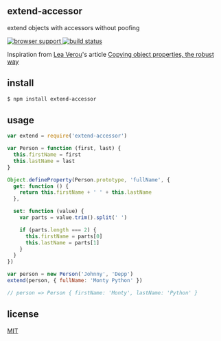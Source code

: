 extend-accessor
---------------

extend objects with accessors without poofing

[![browser support](https://ci.testling.com/fnky/extend-accessors.png)
](https://ci.testling.com/fnky/extend-accessors)
[![build status](https://secure.travis-ci.org/fnky/extend-accessors.svg)](http://travis-ci.org/fnky/extend-accessors)

Inspiration from [Lea Verou](http://lea.verou.me/)'s article [Copying object properties, the robust way](http://lea.verou.me/2015/08/copying-properties-the-robust-way/)

## install

```sh
$ npm install extend-accessor
```

## usage

```js
var extend = require('extend-accessor')

var Person = function (first, last) {
  this.firstName = first
  this.lastName = last
}

Object.defineProperty(Person.prototype, 'fullName', {
  get: function () {
    return this.firstName + ' ' + this.lastName
  },

  set: function (value) {
    var parts = value.trim().split(' ')

    if (parts.length === 2) {
      this.firstName = parts[0]
      this.lastName = parts[1]
    }
  }
})

var person = new Person('Johnny', 'Depp')
extend(person, { fullName: 'Monty Python' })

// person => Person { firstName: 'Monty', lastName: 'Python' }
```

## license

[MIT](LICENSE)

